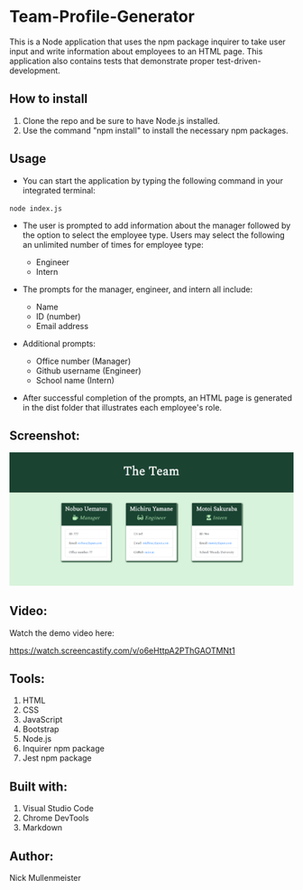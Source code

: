 # Team-Profile-Generator

This is a Node application that uses the npm package inquirer to take user input and write information about employees to an HTML page. This application also contains tests that demonstrate proper test-driven-development.

## How to install

1. Clone the repo and be sure to have Node.js installed.
2. Use the command "npm install" to install the necessary npm packages.

## Usage

* You can start the application by typing the following command in your integrated terminal:

`node index.js`

* The user is prompted to add information about the manager followed by the option to select the employee type. Users may select the following an unlimited number of times for employee type:
    * Engineer
    * Intern

* The prompts for the manager, engineer, and intern all include:
    * Name
    * ID (number)
    * Email address

* Additional prompts:
    * Office number (Manager)
    * Github username (Engineer)
    * School name (Intern)

* After successful completion of the prompts, an HTML page is generated in the dist folder that illustrates each employee's role.

## Screenshot:

![Screenshot of full screen](./assets/S0.png)

## Video:
Watch the demo video here:

https://watch.screencastify.com/v/o6eHttpA2PThGAOTMNt1

## Tools:

1. HTML
2. CSS
3. JavaScript
4. Bootstrap
5. Node.js
6. Inquirer npm package
7. Jest npm package


## Built with:

1. Visual Studio Code
2. Chrome DevTools
3. Markdown


## Author:

Nick Mullenmeister
